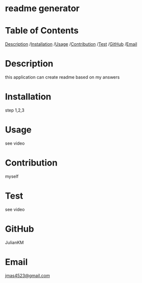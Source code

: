 
# readme generator

# Table of Contents
[Description](#description)
/[Installation](#installation)
/[Usage](#usage)
/[Contribution](#contribution)
/[Test](#test)
/[GitHub](#github)
/[Email](#email)

# Description
this application can create readme based on my answers

# Installation
step 1,2,3

# Usage
see video

# Contribution
myself

# Test
see video

# GitHub
JulianKM

# Email
jmas4523@gmail.com
